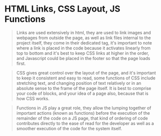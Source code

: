 # HTML Links, CSS Layout, JS Functions

> Links are used extensively in html, they are used to link images and webpages from outside the page, as well as link files internal to the project itself, they come in their dedicated tag, it's important to note where a link is placed in the code because it activates linearly from top to bottom and it's best to keep CSS links at higher in the order, and Javascript could be placed in the footer so that the page loads first.

> CSS gives great control over the layout of the page, and it's important to keep it consistent and easy to read, some functions of CSS include stretching text, and changing position of text relatively or in an absolute sense to the frame of the page itself. It is best to comprise your code of blocks, and your idea of a page also, because that is how CSS works.

> Functions in JS play a great role, they allow the lumping together of important actions (known as functions) before the execution of the remainder of the code on a JS page, that kind of ordering of code contributes directly to the ease of read for the developer as well as a smoother execution of the code for the system itself.